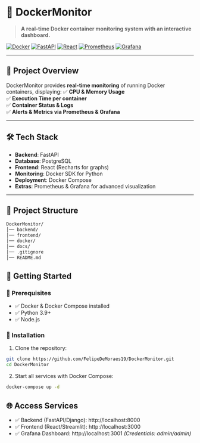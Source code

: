 # 🚀 DockerMonitor

> **A real-time Docker container monitoring system with an interactive dashboard.**

[![Docker](https://img.shields.io/badge/Docker-✅-blue?style=flat-square)](https://www.docker.com/)
[![FastAPI](https://img.shields.io/badge/FastAPI-✅-green?style=flat-square)](https://fastapi.tiangolo.com/)
[![React](https://img.shields.io/badge/React-✅-blue?style=flat-square)](https://react.dev/)
[![Prometheus](https://img.shields.io/badge/Prometheus-✅-red?style=flat-square)](https://prometheus.io/)
[![Grafana](https://img.shields.io/badge/Grafana-✅-orange?style=flat-square)](https://grafana.com/)

---

## 📌 **Project Overview**
DockerMonitor provides **real-time monitoring** of running Docker containers, displaying:
✅ **CPU & Memory Usage**  
✅ **Execution Time per container**  
✅ **Container Status & Logs**  
✅ **Alerts & Metrics via Prometheus & Grafana**  

---

## 🛠 **Tech Stack**
- **Backend**: FastAPI
- **Database**: PostgreSQL
- **Frontend**: React (Recharts for graphs)
- **Monitoring**: Docker SDK for Python
- **Deployment**: Docker Compose
- **Extras**: Prometheus & Grafana for advanced visualization

---

## 📂 **Project Structure**
```sh
DockerMonitor/
│── backend/             
│── frontend/            
│── docker/              
│── docs/                
│── .gitignore           
│── README.md     
```       

## 🚀 **Getting Started**

### 🔹 Prerequisites
- ✅ Docker & Docker Compose installed
- ✅ Python 3.9+
- ✅ Node.js

### 🔹 Installation
1. Clone the repository:
```sh
git clone https://github.com/FelipeDeMoraes19/DockerMonitor.git
cd DockerMonitor
```

2. Start all services with Docker Compose:
```bash
docker-compose up -d
```

## 🌐 **Access Services**
- ✅ Backend (FastAPI/Django): http://localhost:8000
- ✅ Frontend (React/Streamlit): http://localhost:3000
- ✅ Grafana Dashboard: http://localhost:3001
*(Credentials: admin/admin)*
